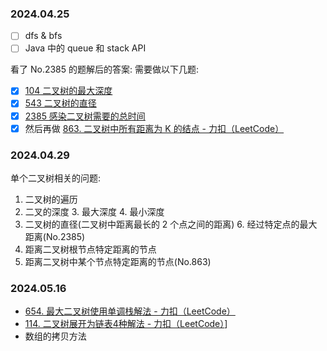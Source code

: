 ### 2024.04.25

- [ ] dfs & bfs
- [ ] Java 中的 queue 和 stack API

看了 No.2385 的题解后的答案:
需要做以下几题:

- [x] [104 二叉树的最大深度](https://leetcode.cn/problems/maximum-depth-of-binary-tree/)
- [x] [543 二叉树的直径](https://leetcode.cn/problems/diameter-of-binary-tree/description/)
- [x] [2385 感染二叉树需要的总时间](https://leetcode.cn/problems/amount-of-time-for-binary-tree-to-be-infected/description/?envType=daily-question&envId=2024-04-24)
- [x] 
  然后再做 [863. 二叉树中所有距离为 K 的结点 - 力扣（LeetCode）](https://leetcode.cn/problems/all-nodes-distance-k-in-binary-tree/description/)

### 2024.04.29

单个二叉树相关的问题:

1. 二叉树的遍历
2. 二叉的深度
    3. 最大深度
    4. 最小深度
5. 二叉树的直径(二叉树中距离最长的 2 个点之间的距离)
    6. 经过特定点的最大距离(No.2385)
6. 距离二叉树根节点特定距离的节点
7. 距离二叉树中某个节点特定距离的节点(No.863)

### 2024.05.16

- [654. 最大二叉树使用单调栈解法 - 力扣（LeetCode）](https://leetcode.cn/problems/maximum-binary-tree/solutions/1762400/zhua-wa-mou-si-by-muse-77-myd7/)
- [114. 二叉树展开为链表4种解法 - 力扣（LeetCode）](https://leetcode.cn/problems/flatten-binary-tree-to-linked-list/solutions/131121/dong-hua-yan-shi-si-chong-jie-fa-114-er-cha-shu-zh)]
- 数组的拷贝方法